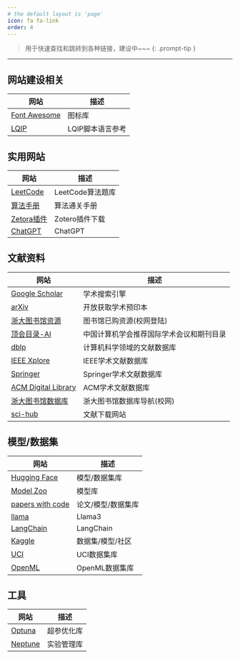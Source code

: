 ```yaml
---
# the default layout is 'page'
icon: fa fa-link
order: 4
---
```


> 用于快速查找和跳转到各种链接，建设中~~~
{: .prompt-tip }

-------

## 网站建设相关

| 网站                                                              | 描述             |
| ----------------------------------------------------------------- | ---------------- |
| [Font Awesome](https://fontawesome.com/)                          | 图标库           |
| [LQIP](https://liquidjs.com/zh-cn/tutorials/intro-to-liquid.html) | LQIP脚本语言参考 |

## 实用网站

| 网站                                              | 描述             |
| ------------------------------------------------- | ---------------- |
| [LeetCode](https://leetcode-cn.com/)              | LeetCode算法题库 |
| [算法手册](https://algo.itcharge.cn/)             | 算法通关手册     |
| [Zetora插件](https://zotero-chinese.com/plugins/) | Zotero插件下载   |
| [ChatGPT](https://chat.openai.com/)               | ChatGPT          |

## 文献资料

| 网站                                                          | 描述                                     |
| ------------------------------------------------------------- | ---------------------------------------- |
| [Google Scholar](https://scholar.google.com/)                 | 学术搜索引擎                             |
| [arXiv](https://arxiv.org/)                                   | 开放获取学术预印本                       |
| [浙大图书馆资源](https://libdb.zju.edu.cn/)                   | 图书馆已购资源(校网登陆)                 |
| [顶会目录-AI](https://www.ccf.org.cn/Academic_Evaluation/AI/) | 中国计算机学会推荐国际学术会议和期刊目录 |
| [dblp](https://dblp.org/)                                     | 计算机科学领域的文献数据库               |
| [IEEE Xplore](https://ieeexplore.ieee.org/)                   | IEEE学术文献数据库                       |
| [Springer](https://link.springer.com/)                        | Springer学术文献数据库                   |
| [ACM Digital Library](https://dl.acm.org/)                    | ACM学术文献数据库                        |
| [浙大图书馆数据库](https://libdb.zju.edu.cn/)                 | 浙大图书馆数据库导航(校网)               |
| [sci-hub](https://sci-hub.se/)                                | 文献下载网站                             |

## 模型/数据集

| 网站                                            | 描述               |
| ----------------------------------------------- | ------------------ |
| [Hugging Face](https://huggingface.co/)         | 模型/数据集库      |
| [Model Zoo](https://modelzoo.co/)               | 模型库             |
| [papers with code](https://paperswithcode.com/) | 论文/模型/数据集库 |
| [llama](https://www.llama.com)                  | Llama3             |
| [LangChain](https://www.langchain.com)          | LangChain          |
| [Kaggle](https://www.kaggle.com/)               | 数据集/模型/社区   |
| [UCI](https://archive.ics.uci.edu/ml/index.php) | UCI数据集库        |
| [OpenML](https://www.openml.org/)               | OpenML数据集库     |


## 工具

| 网站                           | 描述       |
| ------------------------------ | ---------- |
| [Optuna](https://optuna.org/)  | 超参优化库 |
| [Neptune](https://neptune.ai/) | 实验管理库 |
